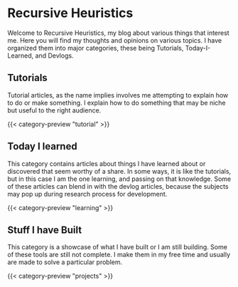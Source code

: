 # Recursive Heuristics

Welcome to Recursive Heuristics, my blog about various things that interest me. Here you will find my thoughts and opinions
on various topics. I have organized them into major categories, these being Tutorials, Today-I-Learned, and Devlogs.

## Tutorials

Tutorial articles, as the name implies involves me attempting to explain how to do or make something. I explain how to do something
that may be niche but useful to the right audience.

<!-- markdownlint-disable MD033 -->
{{<  category-preview "tutorial" >}}
<!-- markdownlint-enable MD033 -->

## Today I learned

This category contains articles about things I have learned about or discovered that seem worthy of a share. In some ways, it is
like the tutorials, but in this case I am the one learning, and passing on that knowledge. Some of these articles can blend in with
the devlog articles, because the subjects may pop up during research process for development.

{{<  category-preview "learning" >}}

## Stuff I have Built

This category is a showcase of what I have built or I am still building. Some of these tools are still not complete. I make them
in my free time and usually are made to solve a particular problem.

{{<  category-preview "projects" >}}

<!-- ## Devlogs

Devlogs are journals of the process of developing something. The thing doesn't matter that much, but seeing as I am a developer, it will
focus on building software of various kinds and uses. I plan to share my wins and losses, struggles and triumphs as i build the next big thing. The devlogs are mostly to keep me sane during the process and also for me to look back and see how far I have come.

{{<  category-preview "devlogs" >}} -->
